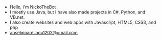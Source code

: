 - Hello, I'm NickoTheBot
- I mostly use Java, but I have also made projects in C#, Python, and VB.net. 
- I also create websites and web apps with Javascript, HTML5, CSS3, and php
- anselmoarellano1202@gmail.com

<!---
NickoTheBot/NickoTheBot is a ✨ special ✨ repository because its `README.md` (this file) appears on your GitHub profile.
You can click the Preview link to take a look at your changes.
--->
